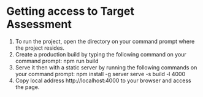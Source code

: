 # Getting access to Target Assessment

1. To run the project, open the directory on your command prompt where the project resides.
2. Create a production build by typing the following command on your command prompt:
                    npm run build
3. Serve it then with a static server by running the following commands on your command prompt:
                    npm install -g server
                    serve -s build -l 4000
4. Copy local address http://localhost:4000 to your browser and access the page.


